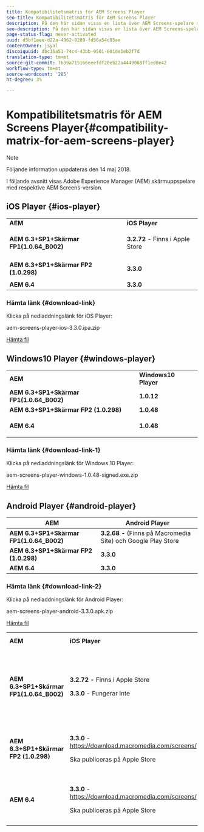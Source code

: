 ```yaml
---
title: Kompatibilitetsmatris för AEM Screens Player
seo-title: Kompatibilitetsmatris för AEM Screens Player
description: På den här sidan visas en lista över AEM Screens-spelare med deras respektive AEM Screens-version.
seo-description: På den här sidan visas en lista över AEM Screens-spelare med deras respektive AEM Screens-version.
page-status-flag: never-activated
uuid: d5bf1eee-d22a-4962-8289-fd56a54d85ae
contentOwner: jsyal
discoiquuid: dbc16a51-74c4-43bb-9501-081de1eb2f7d
translation-type: tm+mt
source-git-commit: 7b39a715166eeefdf20eb22a4449068ff1ed0e42
workflow-type: tm+mt
source-wordcount: '285'
ht-degree: 3%

---
```



# Kompatibilitetsmatris för AEM Screens Player{#compatibility-matrix-for-aem-screens-player}

>[!NOTE]
>
>Följande information uppdateras den 14 maj 2018.

I följande avsnitt visas Adobe Experience Manager (AEM) skärmuppspelare med respektive AEM Screens-version.

## iOS Player {#ios-player}

<table> 
 <tbody>
  <tr>
   <td><strong>AEM</strong></td> 
   <td><strong>iOS Player</strong></td> 
  </tr>
  <tr>
   <td><strong>AEM 6.3+SP1+Skärmar FP1(1.0.64_B002)</strong></td> 
   <td><p><strong>3.2.72</strong>  - Finns i Apple Store</p> <p> </p> </td> 
  </tr>
  <tr>
   <td><strong><strong>AEM 6.3+SP1+Skärmar FP2 (1.0.298)</strong></strong></td> 
   <td><p><strong>3.3.0</strong> </p> <p> </p> </td> 
  </tr>
  <tr>
   <td><strong>AEM 6.4</strong></td> 
   <td><strong>3.3.0</strong> </td> 
  </tr>
 </tbody>
</table>

### Hämta länk {#download-link}

Klicka på nedladdningslänk för iOS Player:

aem-screens-player-ios-3.3.0.ipa.zip

[Hämta fil](assets/aem-screens-player-ios-330ipa.zip)

## Windows10 Player {#windows-player}

<table> 
 <tbody>
  <tr>
   <td><strong>AEM</strong></td> 
   <td><strong>Windows10 Player</strong></td> 
  </tr>
  <tr>
   <td><strong>AEM 6.3+SP1+Skärmar FP1(1.0.64_B002)</strong></td> 
   <td><strong>1.0.12</strong><br /> </td> 
  </tr>
  <tr>
   <td><strong><strong>AEM 6.3+SP1+Skärmar FP2 (1.0.298)</strong></strong></td> 
   <td><strong>1.0.48 </strong></td> 
  </tr>
  <tr>
   <td><strong>AEM 6.4</strong></td> 
   <td><p><strong>1.0.48 </strong></p> </td> 
  </tr>
 </tbody>
</table>

### Hämta länk {#download-link-1}

Klicka på nedladdningslänk för Windows 10 Player:

aem-screens-player-windows-1.0.48-signed.exe.zip

[Hämta fil](assets/aem-screens-player-windows-1048-signedexe.zip)

## Android Player {#android-player}

| **AEM** | **Android Player** |
|---|---|
| **AEM 6.3+SP1+Skärmar FP1(1.0.64_B002)** | **3.2.68 -** (Finns på Macromedia Site) och Google Play Store |
| **AEM 6.3+SP1+Skärmar FP2 (1.0.298)** | **3.3.0** |
| **AEM 6.4** | **3.3.0** |

### Hämta länk {#download-link-2}

Klicka på nedladdningslänk för Android Player:

aem-screens-player-android-3.3.0.apk.zip

[Hämta fil](assets/aem-screens-player-android-330apk.zip)

<table> 
 <tbody>
  <tr>
   <td><strong>AEM</strong></td> 
   <td><strong>iOS Player</strong></td> 
   <td><strong>Windows10 Player</strong></td> 
   <td><strong>Chrome OS Player</strong><br /> </td> 
   <td><strong>Android Player</strong></td> 
  </tr>
  <tr>
   <td><strong>AEM 6.3+SP1+Skärmar FP1(1.0.64_B002)</strong></td> 
   <td><p><strong>3.2.72 -  </strong>Finns i Apple Store</p> <p><strong>3.3.0</strong>  - Fungerar inte</p> <p> </p> </td> 
   <td><strong>1.0.12</strong> - (tillgängligt på Macromedia)</td> 
   <td><p><strong>1.0.30 - </strong> Finns i Chrome Store.</p> <p>Stöds inte med funktionspaket 1</p> </td> 
   <td><strong>3.2.68 -</strong> (Finns på Macromedia Site) och Google Play Store</td> 
  </tr>
  <tr>
   <td><strong><strong>AEM 6.3+SP1+Skärmar FP2 (1.0.298)</strong></strong></td> 
   <td><p><strong>3.3.0</strong> -  <a href="https://download.macromedia.com/screens/">https://download.macromedia.com/screens/</a></p> <p>Ska publiceras på Apple Store</p> <p> </p> </td> 
   <td><strong>1.0.48 -</strong> <a href="https://download.macromedia.com/screens/">https://download.macromedia.com/screens/</a></td> 
   <td><p><strong>1.0.42 - </strong></p> <p>Ska publiceras på Chrome Store</p> </td> 
   <td><strong>3.3.0 -  </strong><a href="https://download.macromedia.com/screens/">https://download.macromedia.com/screens/</a></td> 
  </tr>
  <tr>
   <td><strong>AEM 6.4</strong></td> 
   <td><p><strong>3.3.0</strong> -  <a href="https://download.macromedia.com/screens/">https://download.macromedia.com/screens/</a></p> <p>Ska publiceras på Apple Store</p> </td> 
   <td><p><strong>1.0.48 -</strong><br /> </p> <p><a href="https://download.macromedia.com/screens/">https://download.macromedia.com/screens/</a></p> </td> 
   <td><p><strong>1.0.42 - </strong></p> <p>Ska publiceras på Chrome Store</p> </td> 
   <td><strong>3.3.0 -  </strong><a href="https://download.macromedia.com/screens/">https://download.macromedia.com/screens/</a></td> 
  </tr>
 </tbody>
</table>

